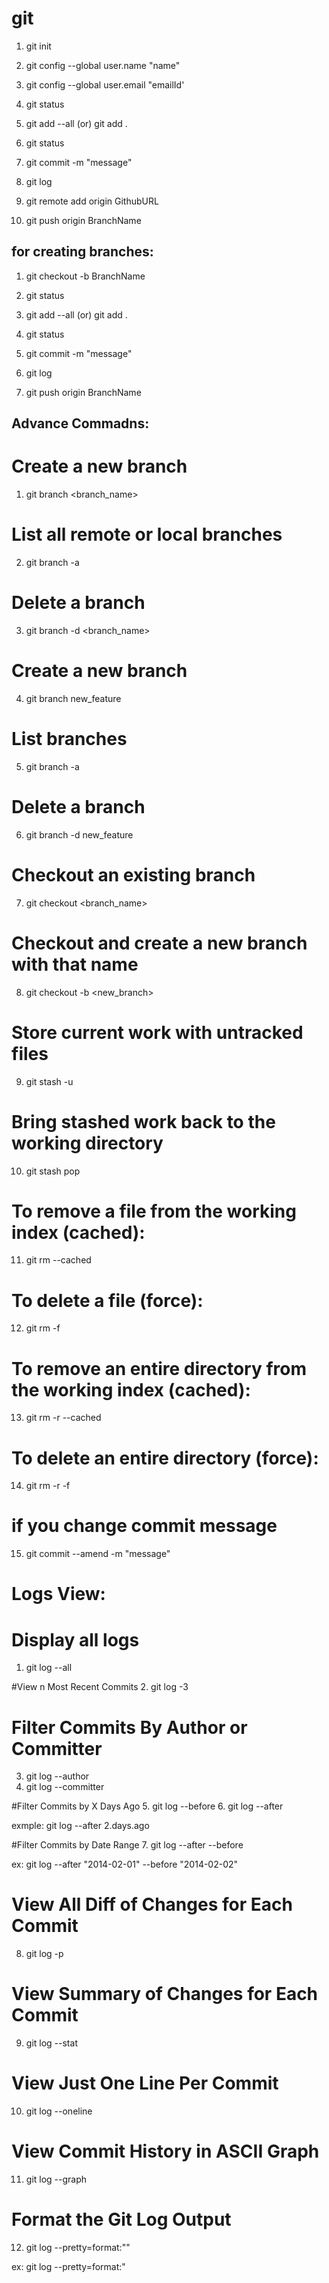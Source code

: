 # git

1. git init
 
2. git config --global user.name "name"
 
3. git config --global user.email "emailId'
 
4. git status
 
5. git add --all (or) git add .
 
6. git status
 
7. git commit -m "message"
 
8. git log
 
9. git remote add origin GithubURL
 
10. git push origin BranchName
 
for creating branches:
----------------------
1. git checkout -b BranchName
 
2. git status
 
3. git add --all (or) git add .
 
4. git status
 
5. git commit -m "message"
 
6. git log
 
7. git push origin BranchName
 
Advance Commadns:
------------------
# Create a new branch
1. git branch <branch_name>
 
# List all remote or local branches
2. git branch -a
 
# Delete a branch
3. git branch -d <branch_name>
 
# Create a new branch
4. git branch new_feature
 
# List branches
5. git branch -a
 
# Delete a branch
6. git branch -d new_feature
 
# Checkout an existing branch
7. git checkout <branch_name>
 
# Checkout and create a new branch with that name
8. git checkout -b <new_branch>
 
# Store current work with untracked files
9. git stash -u
 
# Bring stashed work back to the working directory
10. git stash pop
 
# To remove a file from the working index (cached):
11. git rm --cached <file name>
 
# To delete a file (force):
12. git rm -f <file name>
 
# To remove an entire directory from the working index (cached):
13. git rm -r --cached <directory name>
 
# To delete an entire directory (force):
14. git rm -r -f <file name>
 
# if you change commit message
15. git commit --amend -m "message"
 
Logs View:
==========
# Display all logs
1. git log --all
 
#View n Most Recent Commits
2. git log -3
 
# Filter Commits By Author or Committer
3. git log --author <name>
4. git log --committer <name>
 
#Filter Commits by X Days Ago
5. git log --before <date>
6. git log --after <date>
 
exmple:
git log --after 2.days.ago
 
#Filter Commits by Date Range
7. git log --after <date> --before <date>
 
ex: git log --after "2014-02-01" --before "2014-02-02"
 
# View All Diff of Changes for Each Commit
8. git log -p
 
# View Summary of Changes for Each Commit
9. git log --stat
 
# View Just One Line Per Commit
10. git log --oneline
 
# View Commit History in ASCII Graph
11. git log --graph
 
# Format the Git Log Output
12. git log --pretty=format:"<options>"
 
ex: git log --pretty=format:"
